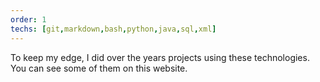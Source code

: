 ```yaml
---
order: 1
techs: [git,markdown,bash,python,java,sql,xml]
---
```


To keep my edge, I did over the years projects using these technologies. You can see some of them on this website.

